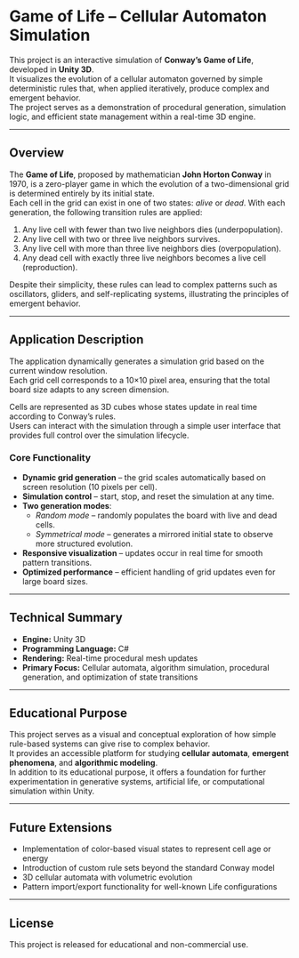 # Game of Life – Cellular Automaton Simulation

This project is an interactive simulation of **Conway’s Game of Life**, developed in **Unity 3D**.  
It visualizes the evolution of a cellular automaton governed by simple deterministic rules that, when applied iteratively, produce complex and emergent behavior.  
The project serves as a demonstration of procedural generation, simulation logic, and efficient state management within a real-time 3D engine.

---

## Overview

The **Game of Life**, proposed by mathematician **John Horton Conway** in 1970, is a zero-player game in which the evolution of a two-dimensional grid is determined entirely by its initial state.  
Each cell in the grid can exist in one of two states: *alive* or *dead*. With each generation, the following transition rules are applied:

1. Any live cell with fewer than two live neighbors dies (underpopulation).  
2. Any live cell with two or three live neighbors survives.  
3. Any live cell with more than three live neighbors dies (overpopulation).  
4. Any dead cell with exactly three live neighbors becomes a live cell (reproduction).  

Despite their simplicity, these rules can lead to complex patterns such as oscillators, gliders, and self-replicating systems, illustrating the principles of emergent behavior.

---

## Application Description

The application dynamically generates a simulation grid based on the current window resolution.  
Each grid cell corresponds to a 10×10 pixel area, ensuring that the total board size adapts to any screen dimension.

Cells are represented as 3D cubes whose states update in real time according to Conway’s rules.  
Users can interact with the simulation through a simple user interface that provides full control over the simulation lifecycle.

### Core Functionality

- **Dynamic grid generation** – the grid scales automatically based on screen resolution (10 pixels per cell).  
- **Simulation control** – start, stop, and reset the simulation at any time.  
- **Two generation modes**:  
  - *Random mode* – randomly populates the board with live and dead cells.  
  - *Symmetrical mode* – generates a mirrored initial state to observe more structured evolution.  
- **Responsive visualization** – updates occur in real time for smooth pattern transitions.  
- **Optimized performance** – efficient handling of grid updates even for large board sizes.

---

## Technical Summary

- **Engine:** Unity 3D  
- **Programming Language:** C#  
- **Rendering:** Real-time procedural mesh updates  
- **Primary Focus:** Cellular automata, algorithm simulation, procedural generation, and optimization of state transitions  

---

## Educational Purpose

This project serves as a visual and conceptual exploration of how simple rule-based systems can give rise to complex behavior.  
It provides an accessible platform for studying **cellular automata**, **emergent phenomena**, and **algorithmic modeling**.  
In addition to its educational purpose, it offers a foundation for further experimentation in generative systems, artificial life, or computational simulation within Unity.

---

## Future Extensions

- Implementation of color-based visual states to represent cell age or energy  
- Introduction of custom rule sets beyond the standard Conway model  
- 3D cellular automata with volumetric evolution  
- Pattern import/export functionality for well-known Life configurations  

---

## License

This project is released for educational and non-commercial use.
